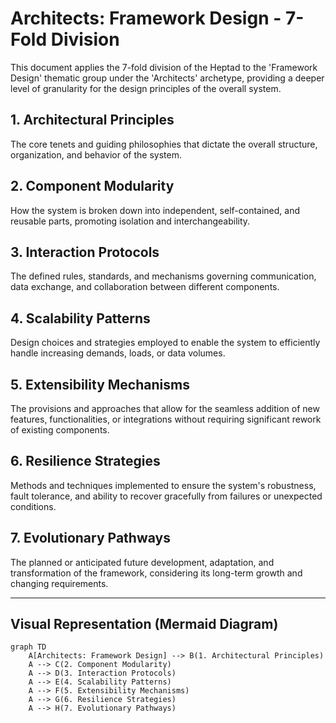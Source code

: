 # Architects: Framework Design - 7-Fold Division

This document applies the 7-fold division of the Heptad to the 'Framework Design' thematic group under the 'Architects' archetype, providing a deeper level of granularity for the design principles of the overall system.

## 1. Architectural Principles

The core tenets and guiding philosophies that dictate the overall structure, organization, and behavior of the system.

## 2. Component Modularity

How the system is broken down into independent, self-contained, and reusable parts, promoting isolation and interchangeability.

## 3. Interaction Protocols

The defined rules, standards, and mechanisms governing communication, data exchange, and collaboration between different components.

## 4. Scalability Patterns

Design choices and strategies employed to enable the system to efficiently handle increasing demands, loads, or data volumes.

## 5. Extensibility Mechanisms

The provisions and approaches that allow for the seamless addition of new features, functionalities, or integrations without requiring significant rework of existing components.

## 6. Resilience Strategies

Methods and techniques implemented to ensure the system's robustness, fault tolerance, and ability to recover gracefully from failures or unexpected conditions.

## 7. Evolutionary Pathways

The planned or anticipated future development, adaptation, and transformation of the framework, considering its long-term growth and changing requirements.

---

## Visual Representation (Mermaid Diagram)

```mermaid
graph TD
    A[Architects: Framework Design] --> B(1. Architectural Principles)
    A --> C(2. Component Modularity)
    A --> D(3. Interaction Protocols)
    A --> E(4. Scalability Patterns)
    A --> F(5. Extensibility Mechanisms)
    A --> G(6. Resilience Strategies)
    A --> H(7. Evolutionary Pathways)
```
